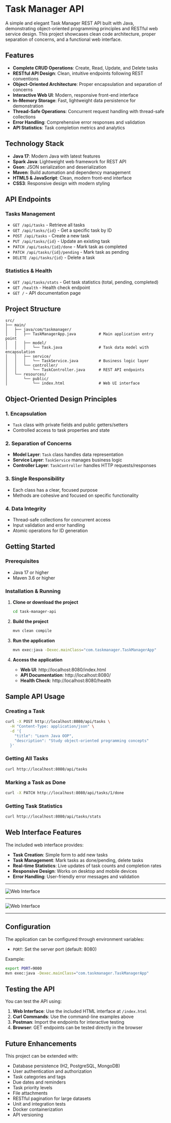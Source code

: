 # Task Manager API

A simple and elegant Task Manager REST API built with Java, demonstrating object-oriented programming principles and RESTful web service design. This project showcases clean code architecture, proper separation of concerns, and a functional web interface.

## Features

- **Complete CRUD Operations**: Create, Read, Update, and Delete tasks
- **RESTful API Design**: Clean, intuitive endpoints following REST conventions
- **Object-Oriented Architecture**: Proper encapsulation and separation of concerns
- **Interactive Web UI**: Modern, responsive front-end interface
- **In-Memory Storage**: Fast, lightweight data persistence for demonstration
- **Thread-Safe Operations**: Concurrent request handling with thread-safe collections
- **Error Handling**: Comprehensive error responses and validation
- **API Statistics**: Task completion metrics and analytics

## Technology Stack

- **Java 17**: Modern Java with latest features
- **Spark Java**: Lightweight web framework for REST API
- **Gson**: JSON serialization and deserialization
- **Maven**: Build automation and dependency management
- **HTML5 & JavaScript**: Clean, modern front-end interface
- **CSS3**: Responsive design with modern styling

## API Endpoints

### Tasks Management
- `GET /api/tasks` - Retrieve all tasks
- `GET /api/tasks/{id}` - Get a specific task by ID
- `POST /api/tasks` - Create a new task
- `PUT /api/tasks/{id}` - Update an existing task
- `PATCH /api/tasks/{id}/done` - Mark task as completed
- `PATCH /api/tasks/{id}/pending` - Mark task as pending
- `DELETE /api/tasks/{id}` - Delete a task

### Statistics & Health
- `GET /api/tasks/stats` - Get task statistics (total, pending, completed)
- `GET /health` - Health check endpoint
- `GET /` - API documentation page

## Project Structure

```
src/
├── main/
│   ├── java/com/taskmanager/
│   │   ├── TaskManagerApp.java          # Main application entry point
│   │   ├── model/
│   │   │   └── Task.java                # Task data model with encapsulation
│   │   ├── service/
│   │   │   └── TaskService.java         # Business logic layer
│   │   └── controller/
│   │       └── TaskController.java      # REST API endpoints
│   └── resources/
│       └── public/
│           └── index.html               # Web UI interface
```

## Object-Oriented Design Principles

### 1. **Encapsulation**
- `Task` class with private fields and public getters/setters
- Controlled access to task properties and state

### 2. **Separation of Concerns**
- **Model Layer**: `Task` class handles data representation
- **Service Layer**: `TaskService` manages business logic
- **Controller Layer**: `TaskController` handles HTTP requests/responses

### 3. **Single Responsibility**
- Each class has a clear, focused purpose
- Methods are cohesive and focused on specific functionality

### 4. **Data Integrity**
- Thread-safe collections for concurrent access
- Input validation and error handling
- Atomic operations for ID generation

## Getting Started

### Prerequisites
- Java 17 or higher
- Maven 3.6 or higher

### Installation & Running

1. **Clone or download the project**
   ```bash
   cd task-manager-api
   ```

2. **Build the project**
   ```bash
   mvn clean compile
   ```

3. **Run the application**
   ```bash
   mvn exec:java -Dexec.mainClass="com.taskmanager.TaskManagerApp"
   ```

4. **Access the application**
   - **Web UI**: http://localhost:8080/index.html
   - **API Documentation**: http://localhost:8080/
   - **Health Check**: http://localhost:8080/health

## Sample API Usage

### Creating a Task
```bash
curl -X POST http://localhost:8080/api/tasks \
  -H "Content-Type: application/json" \
  -d '{
    "title": "Learn Java OOP",
    "description": "Study object-oriented programming concepts"
  }'
```

### Getting All Tasks
```bash
curl http://localhost:8080/api/tasks
```

### Marking a Task as Done
```bash
curl -X PATCH http://localhost:8080/api/tasks/1/done
```

### Getting Task Statistics
```bash
curl http://localhost:8080/api/tasks/stats
```

## Web Interface Features

The included web interface provides:
- **Task Creation**: Simple form to add new tasks
- **Task Management**: Mark tasks as done/pending, delete tasks
- **Real-time Statistics**: Live updates of task counts and completion rates
- **Responsive Design**: Works on desktop and mobile devices
- **Error Handling**: User-friendly error messages and validation

----------------------
<img  alt="Web Interface" src="https://github.com/user-attachments/assets/fbfd4d31-5594-477c-aa45-483428dfa0b6" />

----------------------

<img  alt="Web Interface" src="https://github.com/user-attachments/assets/20530695-4fbd-4288-93f6-1b4aa2e82828" />



---


## Configuration

The application can be configured through environment variables:
- `PORT`: Set the server port (default: 8080)

Example:
```bash
export PORT=9000
mvn exec:java -Dexec.mainClass="com.taskmanager.TaskManagerApp"
```

## Testing the API

You can test the API using:
1. **Web Interface**: Use the included HTML interface at `/index.html`
2. **Curl Commands**: Use the command-line examples above
3. **Postman**: Import the endpoints for interactive testing
4. **Browser**: GET endpoints can be tested directly in the browser


## Future Enhancements

This project can be extended with:
- Database persistence (H2, PostgreSQL, MongoDB)
- User authentication and authorization
- Task categories and tags
- Due dates and reminders
- Task priority levels
- File attachments
- RESTful pagination for large datasets
- Unit and integration tests
- Docker containerization
- API versioning


